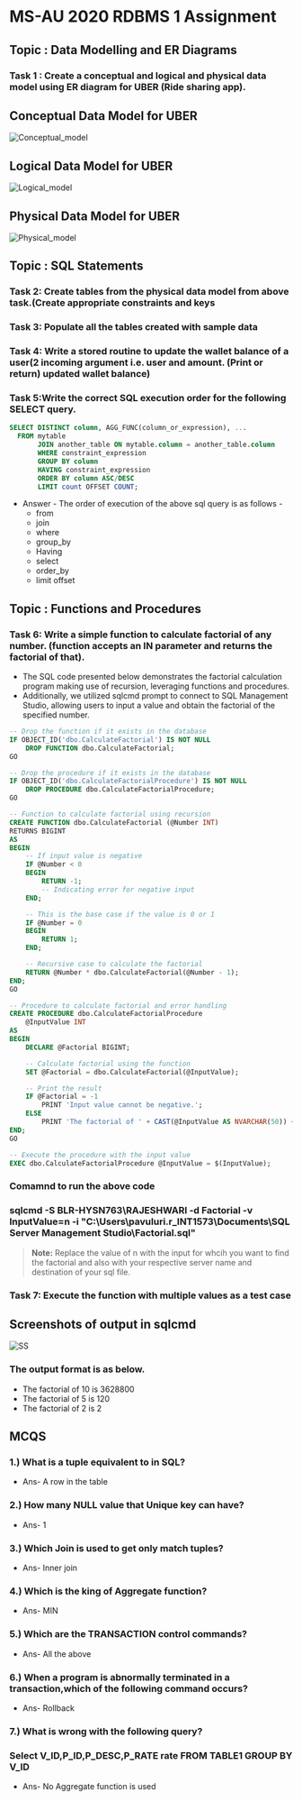# MS-AU 2020 RDBMS 1 Assignment 
 
## Topic : Data Modelling and ER Diagrams

### Task 1 : Create a conceptual and logical and physical data model using ER diagram for UBER (Ride sharing app).

## Conceptual Data Model for UBER 
![Conceptual_model](https://raw.githubusercontent.com/rajeshwari015/RDBMS-Assignment/main/conceptual_schema.jpeg)

## Logical Data Model for UBER
![Logical_model](https://raw.githubusercontent.com/rajeshwari015/RDBMS-Assignment/main/Logical_schema.jpeg)


## Physical Data Model for UBER
![Physical_model](https://raw.githubusercontent.com/rajeshwari015/RDBMS-Assignment/main/Physical_schema.jpeg)

## Topic : SQL Statements

### Task 2: Create tables from the physical data model from above task.(Create appropriate constraints and keys
### Task 3: Populate all the tables created with sample data

### Task 4: Write a stored routine to update the wallet balance of a user(2 incoming argument i.e. user and amount. (Print or return) updated wallet balance)

### Task 5:Write the correct SQL execution order for the following SELECT query.
               
``` sql
SELECT DISTINCT column, AGG_FUNC(column_or_expression), ...  
  FROM mytable 
       JOIN another_table ON mytable.column = another_table.column 
       WHERE constraint_expression 
       GROUP BY column 
       HAVING constraint_expression 
       ORDER BY column ASC/DESC 
       LIMIT count OFFSET COUNT;
```

* Answer - The order of execution of the above sql query is as follows -  
  * from
  * join
  * where
  * group_by
  * Having
  * select
  * order_by
  * limit offset

## Topic : Functions and Procedures 

### Task 6: Write a simple function to calculate factorial of any number. (function accepts an IN parameter and returns the factorial of that).

* The SQL code presented below demonstrates the factorial calculation program making use of recursion, leveraging functions and procedures. 
* Additionally, we utilized sqlcmd prompt to connect to SQL Management Studio, allowing users to input a value and obtain the factorial of the specified number.

``` sql
-- Drop the function if it exists in the database
IF OBJECT_ID('dbo.CalculateFactorial') IS NOT NULL
    DROP FUNCTION dbo.CalculateFactorial;
GO

-- Drop the procedure if it exists in the database
IF OBJECT_ID('dbo.CalculateFactorialProcedure') IS NOT NULL
    DROP PROCEDURE dbo.CalculateFactorialProcedure;
GO

-- Function to calculate factorial using recursion
CREATE FUNCTION dbo.CalculateFactorial (@Number INT)
RETURNS BIGINT
AS
BEGIN
    -- If input value is negative
    IF @Number < 0
    BEGIN
        RETURN -1; 
		-- Indicating error for negative input
    END;

    -- This is the base case if the value is 0 or 1
    IF @Number = 0
    BEGIN
        RETURN 1;
    END;

    -- Recursive case to calculate the factorial
    RETURN @Number * dbo.CalculateFactorial(@Number - 1);
END;
GO

-- Procedure to calculate factorial and error handling
CREATE PROCEDURE dbo.CalculateFactorialProcedure 
    @InputValue INT
AS
BEGIN
    DECLARE @Factorial BIGINT;

    -- Calculate factorial using the function
    SET @Factorial = dbo.CalculateFactorial(@InputValue);

    -- Print the result
    IF @Factorial = -1
        PRINT 'Input value cannot be negative.';
    ELSE
        PRINT 'The factorial of ' + CAST(@InputValue AS NVARCHAR(50)) + ' is ' + CAST(@Factorial AS NVARCHAR(50));
END;
GO

-- Execute the procedure with the input value
EXEC dbo.CalculateFactorialProcedure @InputValue = $(InputValue);
``` 

### Comamnd to run the above code

### sqlcmd -S BLR-HYSN763\RAJESHWARI -d Factorial -v InputValue=n -i "C:\Users\pavuluri.r_INT1573\Documents\SQL Server Management Studio\Factorial.sql"

> **Note:** Replace the value of n with the input for whcih you want to find the factorial and also with your respective server name and destination of your sql file.

### Task 7: Execute the function with multiple values as a test case

## Screenshots of output in sqlcmd 

![SS](https://raw.githubusercontent.com/rajeshwari015/RDBMS-Assignment/main/Screen_shot.PNG)

### The output format is as below.

* The factorial of 10 is 3628800
* The factorial of 5 is 120
* The factorial of 2 is 2

## MCQS

### 1.) What is a tuple equivalent to in SQL?

* Ans-  A row in the table

### 2.) How many NULL value that Unique key can have?

* Ans- 1

### 3.) Which Join is used to get only match tuples?

* Ans- Inner join

### 4.) Which is the king of Aggregate function?

* Ans- MIN

### 5.) Which are the TRANSACTION control commands?

* Ans- All the above

### 6.) When a program is abnormally terminated in a transaction,which of the following command occurs?

* Ans- Rollback

### 7.) What is wrong with the following query?
### Select V_ID,P_ID,P_DESC,P_RATE rate FROM TABLE1 GROUP BY V_ID

* Ans- No Aggregate function is used

